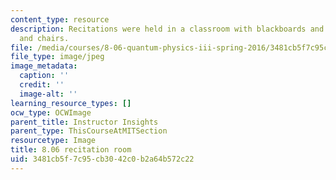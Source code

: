 ```yaml
---
content_type: resource
description: Recitations were held in a classroom with blackboards and  moveable tables
  and chairs.
file: /media/courses/8-06-quantum-physics-iii-spring-2016/3481cb5f7c95cb3042c0b2a64b572c22_8.06_2.jpg
file_type: image/jpeg
image_metadata:
  caption: ''
  credit: ''
  image-alt: ''
learning_resource_types: []
ocw_type: OCWImage
parent_title: Instructor Insights
parent_type: ThisCourseAtMITSection
resourcetype: Image
title: 8.06 recitation room
uid: 3481cb5f-7c95-cb30-42c0-b2a64b572c22
---
```

